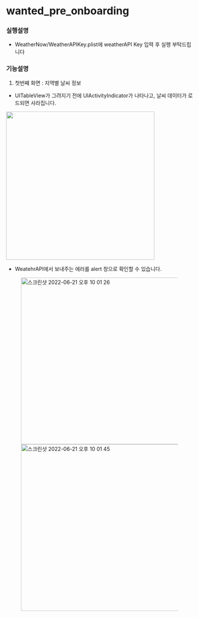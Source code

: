 # wanted_pre_onboarding

### 실행설명
- WeatherNow/WeatherAPIKey.plist에 weatherAPI Key 입력 후 실행 부탁드립니다

### 기능설명
1. 첫번째 화면 : 지역별 날씨 정보

* UITableView가 그려지기 전에 UIActivityIndicator가 나타나고, 날씨 데이터가 로드되면 사라집니다.
<img src = https://user-images.githubusercontent.com/95616104/174800898-7813bba6-36ef-4b1f-85b1-e8fe64840673.gif height = "400">

* WeatehrAPI에서 보내주는 에러를 alert 창으로 확인할 수 있습니다. 
<figure class="half">
<img height="450" alt="스크린샷 2022-06-21 오후 10 01 26" src="https://user-images.githubusercontent.com/95616104/174805563-4e11191f-45a5-46aa-bd15-1d1ed11d84b5.png">
<img height="450" alt="스크린샷 2022-06-21 오후 10 01 45" src="https://user-images.githubusercontent.com/95616104/174805571-54a61fec-46e7-4ca7-a2f5-cc1b9f0b0734.png">
</figure>
